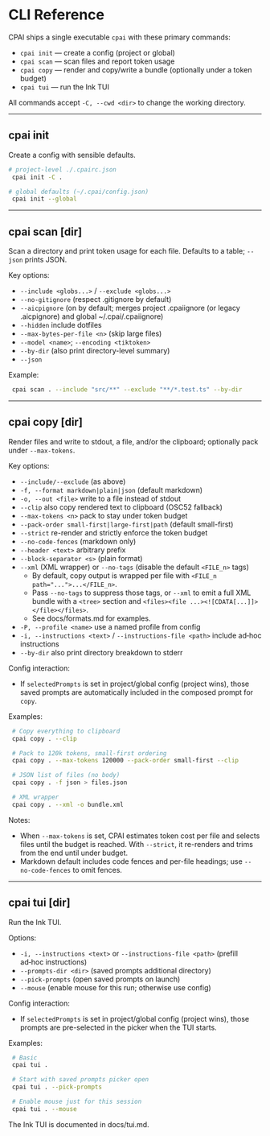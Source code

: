 # CLI Reference

CPAI ships a single executable `cpai` with these primary commands:

- `cpai init` — create a config (project or global)
- `cpai scan` — scan files and report token usage
- `cpai copy` — render and copy/write a bundle (optionally under a token budget)
- `cpai tui` — run the Ink TUI

All commands accept `-C, --cwd <dir>` to change the working directory.

---

## cpai init

Create a config with sensible defaults.

```bash
# project-level ./.cpairc.json
 cpai init -C .

# global defaults (~/.cpai/config.json)
 cpai init --global
```

---

## cpai scan [dir]

Scan a directory and print token usage for each file. Defaults to a table; `--json` prints JSON.

Key options:

- `--include <globs...>` / `--exclude <globs...>`
- `--no-gitignore` (respect .gitignore by default)
- `--aicpignore` (on by default; merges project .cpaiignore (or legacy .aicpignore) and global ~/.cpai/.cpaiignore)
- `--hidden` include dotfiles
- `--max-bytes-per-file <n>` (skip large files)
- `--model <name>`; `--encoding <tiktoken>`
- `--by-dir` (also print directory-level summary)
- `--json`

Example:

```bash
 cpai scan . --include "src/**" --exclude "**/*.test.ts" --by-dir
```

---

## cpai copy [dir]

Render files and write to stdout, a file, and/or the clipboard; optionally pack under `--max-tokens`.

Key options:

- `--include/--exclude` (as above)
- `-f, --format markdown|plain|json` (default markdown)
- `-o, --out <file>` write to a file instead of stdout
- `--clip` also copy rendered text to clipboard (OSC52 fallback)
- `--max-tokens <n>` pack to stay under token budget
- `--pack-order small-first|large-first|path` (default small-first)
- `--strict` re-render and strictly enforce the token budget
- `--no-code-fences` (markdown only)
- `--header <text>` arbitrary prefix
- `--block-separator <s>` (plain format)
 - `--xml` (XML wrapper) or `--no-tags` (disable the default `<FILE_n>` tags)
   - By default, copy output is wrapped per file with `<FILE_n path="...">...</FILE_n>`.
   - Pass `--no-tags` to suppress those tags, or `--xml` to emit a full XML bundle with a `<tree>` section and `<files><file ...><![CDATA[...]]></file></files>`.
   - See docs/formats.md for examples.
- `-P, --profile <name>` use a named profile from config
- `-i, --instructions <text>` / `--instructions-file <path>` include ad‑hoc instructions
- `--by-dir` also print directory breakdown to stderr

Config interaction:

- If `selectedPrompts` is set in project/global config (project wins), those saved prompts are automatically included in the composed prompt for `copy`.

Examples:

```bash
 # Copy everything to clipboard
 cpai copy . --clip

 # Pack to 120k tokens, small-first ordering
 cpai copy . --max-tokens 120000 --pack-order small-first --clip

 # JSON list of files (no body)
 cpai copy . -f json > files.json

 # XML wrapper
 cpai copy . --xml -o bundle.xml
```

Notes:

- When `--max-tokens` is set, CPAI estimates token cost per file and selects files until the budget is reached. With `--strict`, it re-renders and trims from the end until under budget.
- Markdown default includes code fences and per-file headings; use `--no-code-fences` to omit fences.

---

## cpai tui [dir]

Run the Ink TUI.

Options:

- `-i, --instructions <text>` or `--instructions-file <path>` (prefill ad‑hoc instructions)
- `--prompts-dir <dir>` (saved prompts additional directory)
- `--pick-prompts` (open saved prompts on launch)
- `--mouse` (enable mouse for this run; otherwise use config)

Config interaction:

- If `selectedPrompts` is set in project/global config (project wins), those prompts are pre-selected in the picker when the TUI starts.

Examples:

```bash
 # Basic
 cpai tui .

 # Start with saved prompts picker open
 cpai tui . --pick-prompts

 # Enable mouse just for this session
 cpai tui . --mouse
```

The Ink TUI is documented in docs/tui.md.
